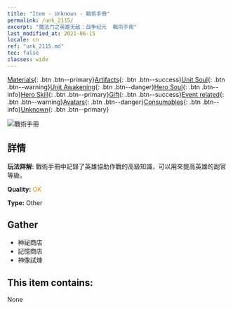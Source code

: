 ```yaml
---
title: "Item - Unknown - 戰術手冊"
permalink: /unk_2115/
excerpt: "魔法门之英雄无敌：战争纪元  戰術手冊"
last_modified_at: 2021-06-15
locale: cn
ref: "unk_2115.md"
toc: false
classes: wide
---
```

 [Materials](/ItemsCN/){: .btn .btn--primary}[Artifacts](/ItemsCN/Artifacts/){: .btn .btn--success}[Unit Soul](/ItemsCN/UnitSoul/){: .btn .btn--warning}[Unit Awakening](/ItemsCN/UnitAwakening/){: .btn .btn--danger}[Hero Soul](/ItemsCN/HeroSoul/){: .btn .btn--info}[Hero Skill](/ItemsCN/HeroSkill/){: .btn .btn--primary}[Gift](/ItemsCN/Gift/){: .btn .btn--success}[Event related](/ItemsCN/Events/){: .btn .btn--warning}[Avatars](/ItemsCN/Avatars/){: .btn .btn--danger}[Consumables](/ItemsCN/Consumables/){: .btn .btn--info}[Unknown](/ItemsCN/Unknown/){: .btn .btn--primary}

 ![戰術手冊](/images/t/i_994013.png)

## 詳情
 **玩法詳解:** 戰術手冊中記錄了英雄協助作戰的高級知識，可以用來提高英雄的副官等級。

 **Quality:** <span style="color: #FF8C00">OK</span>

 **Type:** Other

## Gather

*    神祕商店 
*    記憶商店 
*    神像試煉 

## This item contains:

  None

